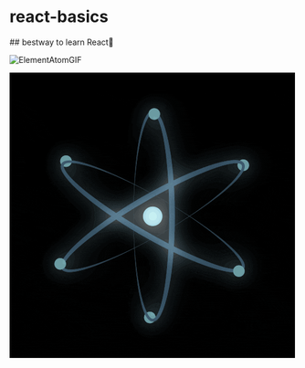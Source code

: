 ﻿# react-basics
 
 
﻿## bestway to learn React🤑
 
 
 ![ElementAtomGIF](https://user-images.githubusercontent.com/78023279/197418357-ac88cc6e-c7e4-44bd-8ea2-f2b763a45718.gif)



!['react.gif'](react.gif)
